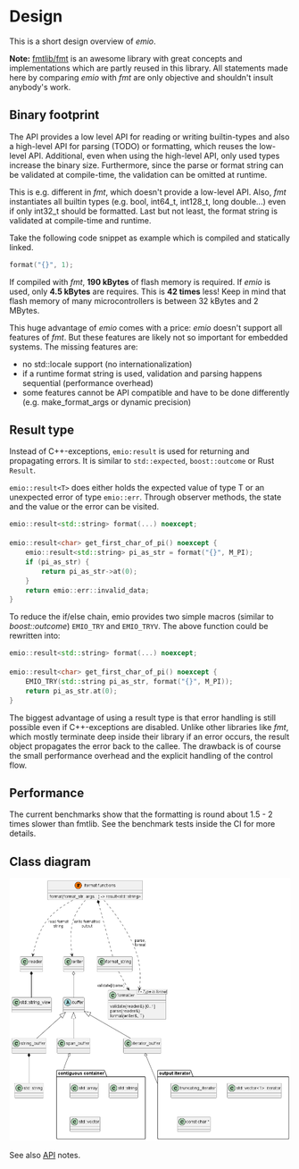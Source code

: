 # Design

This is a short design overview of *emio*. 

**Note:** [fmtlib/fmt](https://github.com/fmtlib/fmt) is an awesome library with great concepts and implementations
which are partly reused in this library. All statements made here by comparing *emio* with *fmt* are only objective and
shouldn't insult anybody's work.

## Binary footprint

The API provides a low level API for reading or writing builtin-types and also a high-level API for parsing (TODO) or
formatting, which reuses the low-level API. Additional, even when using the high-level API, only used types increase the
binary size. Furthermore, since the parse or format string can be validated at compile-time, the validation can be
omitted at runtime.

This is e.g. different in *fmt*, which doesn't provide a low-level API. Also, *fmt* instantiates all builtin types (e.g.
bool, int64_t, int128_t, long double...) even if only int32_t should be formatted. Last but not least, the format
string is validated at compile-time and runtime.

Take the following code snippet as example which is compiled and statically linked.
```cpp
format("{}", 1);
```

If compiled with *fmt*, **190 kBytes** of flash memory is required. If *emio* is used, only **4.5 kBytes** are requires.
This is **42 times** less! Keep in mind that flash memory of many microcontrollers is between 32 kBytes and 2 MBytes.

This huge advantage of *emio* comes with a price: *emio* doesn't support all features of *fmt*. But these features are
likely not so important for embedded systems. The missing features are:

- no std::locale support (no internationalization)
- if a runtime format string is used, validation and parsing happens sequential (performance overhead)
- some features cannot be API compatible and have to be done differently (e.g. make_format_args or dynamic precision)

## Result type

Instead of C++-exceptions, `emio:result` is used for returning and propagating errors. It is similar to `std::expected`,
`boost::outcome` or Rust `Result`.

`emio::result<T>` does either holds the expected value of type T or an unexpected error of type `emio::err`. Through
observer methods, the state and the value or the error can be visited.

```cpp
emio::result<std::string> format(...) noexcept;

emio::result<char> get_first_char_of_pi() noexcept {
    emio::result<std::string> pi_as_str = format("{}", M_PI);
    if (pi_as_str) {
        return pi_as_str->at(0);
    }
    return emio::err::invalid_data;
}
```

To reduce the if/else chain, emio provides two simple macros (similar to *boost::outcome*) `EMIO_TRY` and `EMIO_TRYV`.
The above function could be rewritten into:

```cpp
emio::result<std::string> format(...) noexcept;

emio::result<char> get_first_char_of_pi() noexcept {
    EMIO_TRY(std::string pi_as_str, format("{}", M_PI));
    return pi_as_str.at(0);
}
```

The biggest advantage of using a result type is that error handling is still possible even if C++-exceptions are
disabled. Unlike other libraries like *fmt*, which mostly terminate deep inside their library if an error occurs, the
result object propagates the error back to the callee. The drawback is of course the small performance overhead and
the explicit handling of the control flow.

## Performance

The current benchmarks show that the formatting is round about 1.5 - 2 times slower than fmtlib. See the benchmark tests
inside the CI for more details.

## Class diagram

![class diagram](res/class_diagram.png)

See also [API](API.md) notes.